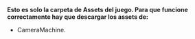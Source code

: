 **Esto es solo la carpeta de Assets del juego. Para que funcione correctamente hay que descargar los assets de:**
- CameraMachine.
